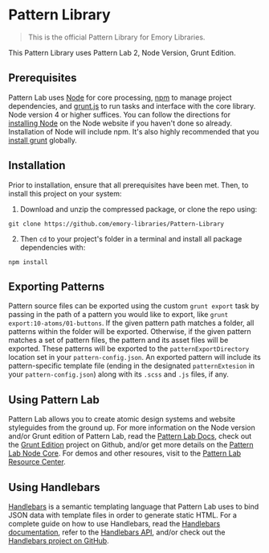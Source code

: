 # Pattern Library

> This is the official Pattern Library for Emory Libraries.

This Pattern Library uses Pattern Lab 2, Node Version, Grunt Edition.


## Prerequisites

Pattern Lab uses [Node](https://nodejs.org) for core processing, [npm](https://www.npmjs.com/) to manage project dependencies, and [grunt.js](http://gruntjs.com/) to run tasks and interface with the core library. Node version 4 or higher suffices. You can follow the directions for [installing Node](https://nodejs.org/en/download/) on the Node website if you haven't done so already. Installation of Node will include npm. It's also highly recommended that you [install grunt](http://gruntjs.com/getting-started) globally.


## Installation

Prior to installation, ensure that all prerequisites have been met. Then, to install this project on your system:

1. Download and unzip the compressed package, or clone the repo using:

```
git clone https://github.com/emory-libraries/Pattern-Library
```

2. Then `cd` to your project's folder in a terminal and install all package dependencies with:

```
npm install
```


## Exporting Patterns

Pattern source files can be exported using the custom `grunt export` task by passing in the path of a pattern you would like to export, like `grunt export:10-atoms/01-buttons`. If the given pattern path matches a folder, all patterns within the folder will be exported. Otherwise, if the given pattern matches a set of pattern files, the pattern and its asset files will be exported. These patterns will be exported to the `patternExportDirectory` location set in your `pattern-config.json`. An exported pattern will include its pattern-specific template file (ending in the designated `patternExtesion` in your `pattern-config.json`) along with its `.scss` and `.js` files, if any.


## Using Pattern Lab

Pattern Lab allows you to create atomic design systems and website styleguides from the ground up. For more information on the Node version and/or Grunt edition of Pattern Lab, read the [Pattern Lab Docs](http://patternlab.io/docs), check out the [Grunt Edition](https://github.com/pattern-lab/edition-node-grunt) project on Github, and/or get more details on the [Pattern Lab Node Core](https://github.com/pattern-lab/patternlab-node). For demos and other resoures, visit to the [Pattern Lab Resource Center](http://patternlab.io/resources.html).


## Using Handlebars

[Handlebars](https://handlebarsjs.com/) is a semantic templating language that Pattern Lab uses to bind JSON data with template files in order to generate static HTML. For a complete guide on how to use Handlebars, read the [Handlebars documentation](https://handlebarsjs.com), refer to the [Handlebars API](https://handlebarsjs.com/reference.html), and/or check out the [Handlebars project on GitHub](https://github.com/wycats/handlebars.js#differences-between-handlebarsjs-and-mustache).

